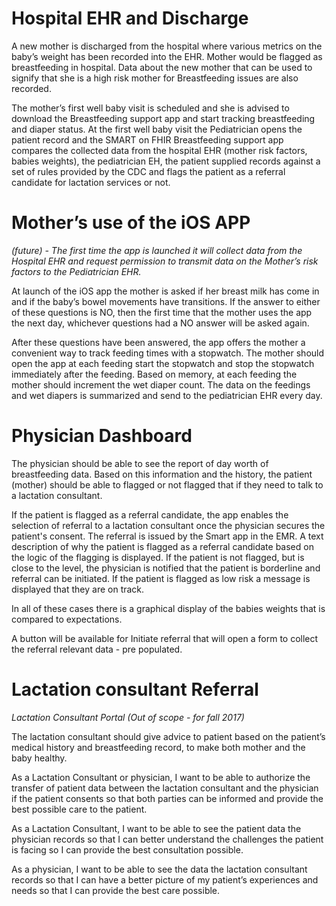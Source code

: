 # Hospital EHR and Discharge
A new mother is discharged from the hospital where various metrics on the baby’s weight has been recorded into the EHR.  Mother would be flagged as breastfeeding in hospital.  Data about the new mother that can be used to signify that she is a high risk mother for Breastfeeding issues are also recorded.

The mother’s first well baby visit is scheduled and she is advised to download the Breastfeeding support app and start tracking breastfeeding and diaper status.  At the first well baby visit the Pediatrician opens the patient record and the SMART on FHIR Breastfeeding support app compares the collected data from the hospital EHR (mother risk factors, babies weights), the pediatrician EH, the patient supplied records against a set of rules provided by the CDC and flags the patient as a referral candidate for lactation services or not. 

# Mother’s use of the iOS APP
_(future) - The first time the app is launched it will collect data from the Hospital EHR and request permission to transmit data on the Mother’s risk factors to the Pediatrician EHR._

At launch of the iOS app the mother is asked if her breast milk has come in and if the baby’s bowel movements have transitions.  If the answer to either of these questions is NO, then the first time that the mother uses the app the next day, whichever questions had a NO answer will be asked again.

After these questions have been answered, the app offers the mother a convenient way to track feeding times with a stopwatch.  The mother should open the app at each feeding start the stopwatch and stop the stopwatch immediately after the feeding.  Based on memory, at each feeding the mother should increment the wet diaper count.  The data on the feedings and wet diapers is summarized and send to the pediatrician EHR every day. 

# Physician Dashboard
The physician should be able to see the report of day worth of breastfeeding data. Based on this information and the history, the patient (mother) should be able to flagged or not flagged that if they need to talk to a lactation consultant. 

If the patient is flagged as a referral candidate, the app enables the selection of referral to a lactation consultant once the physician secures the patient's consent.  The referral is issued by the Smart app in the EMR.  A text description of why the patient is flagged as a referral candidate based on the logic of the flagging is displayed.
If the patient is not flagged, but is close to the level, the physician is notified that the patient is borderline and referral can be initiated.
If the patient is flagged as low risk a message is displayed that they are on track.

In all of these cases there is a graphical display of the babies weights that is compared to expectations.

A button will be available for Initiate referral that will open a form to collect the referral relevant data - pre populated.

# Lactation consultant Referral
_Lactation Consultant Portal (Out of scope - for fall 2017)_

The lactation consultant should give advice to patient based on the patient’s medical history and breastfeeding record, to make both mother and the baby healthy.

As a Lactation Consultant or physician, I want to be able to authorize the transfer of patient data between the lactation consultant and the physician if the patient consents so that both parties can be informed and provide the best possible care to the patient.

As a Lactation Consultant, I want to be able to see the patient data the physician records so that I can better understand the challenges the patient is facing so I can provide the best consultation possible.

As a physician, I want to be able to see the data the lactation consultant records so that I can have a better picture of my patient’s experiences and needs so that I can provide the best care possible.
